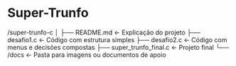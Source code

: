 # Super-Trunfo
/super-trunfo-c
│
├── README.md                ← Explicação do projeto
├── desafio1.c               ← Código com estrutura simples
├── desafio2.c               ← Código com menus e decisões compostas
├── super_trunfo_final.c     ← Projeto final
└── /docs                    ← Pasta para imagens ou documentos de apoio

